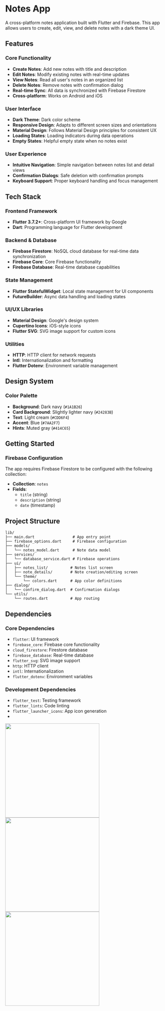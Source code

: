 # Notes App

A cross-platform notes application built with Flutter and Firebase. This app allows users to create, edit, view, and delete notes with a dark theme UI.

## Features

### Core Functionality
- **Create Notes**: Add new notes with title and description
- **Edit Notes**: Modify existing notes with real-time updates
- **View Notes**: Read all user's notes in an organized list
- **Delete Notes**: Remove notes with confirmation dialog
- **Real-time Sync**: All data is synchronized with Firebase Firestore
- **Cross-platform**: Works on Android and iOS

### User Interface
- **Dark Theme**: Dark color scheme
- **Responsive Design**: Adapts to different screen sizes and orientations
- **Material Design**: Follows Material Design principles for consistent UX
- **Loading States**: Loading indicators during data operations
- **Empty States**: Helpful empty state when no notes exist

### User Experience
- **Intuitive Navigation**: Simple navigation between notes list and detail views
- **Confirmation Dialogs**: Safe deletion with confirmation prompts
- **Keyboard Support**: Proper keyboard handling and focus management

## Tech Stack

### Frontend Framework
- **Flutter 3.7.2+**: Cross-platform UI framework by Google
- **Dart**: Programming language for Flutter development

### Backend & Database
- **Firebase Firestore**: NoSQL cloud database for real-time data synchronization
- **Firebase Core**: Core Firebase functionality
- **Firebase Database**: Real-time database capabilities

### State Management
- **Flutter StatefulWidget**: Local state management for UI components
- **FutureBuilder**: Async data handling and loading states

### UI/UX Libraries
- **Material Design**: Google's design system
- **Cupertino Icons**: iOS-style icons
- **Flutter SVG**: SVG image support for custom icons

### Utilities
- **HTTP**: HTTP client for network requests
- **Intl**: Internationalization and formatting
- **Flutter Dotenv**: Environment variable management

## Design System

### Color Palette
- **Background**: Dark navy (`#1A1B26`)
- **Card Background**: Slightly lighter navy (`#24283B`)
- **Text**: Light cream (`#CDD6F4`)
- **Accent**: Blue (`#7AA2F7`)
- **Hints**: Muted gray (`#414C65`)

## Getting Started

### Firebase Configuration

The app requires Firebase Firestore to be configured with the following collection:
- **Collection**: `notes`
- **Fields**: 
  - `title` (string)
  - `description` (string) 
  - `date` (timestamp)

## Project Structure

```
lib/
├── main.dart                 # App entry point
├── firebase_options.dart     # Firebase configuration
├── models/
│   └── notes_model.dart      # Note data model
├── services/
│   └── database_service.dart # Firebase operations
├── ui/
│   ├── notes_list/          # Notes list screen
│   ├── note_details/        # Note creation/editing screen
│   └── theme/
│       └── colors.dart      # App color definitions
├── dialog/
│   └── confirm_dialog.dart  # Confirmation dialogs
└── utils/
    └── routes.dart          # App routing
```

## Dependencies

### Core Dependencies
- `flutter`: UI framework
- `firebase_core`: Firebase core functionality
- `cloud_firestore`: Firestore database
- `firebase_database`: Real-time database
- `flutter_svg`: SVG image support
- `http`: HTTP client
- `intl`: Internationalization
- `flutter_dotenv`: Environment variables

### Development Dependencies
- `flutter_test`: Testing framework
- `flutter_lints`: Code linting
- `flutter_launcher_icons`: App icon generation
- 
<img src="https://github.com/user-attachments/assets/24a2cd6b-9506-4f72-9edf-16c2c2c2ab6a" width="300" />
<img src="https://github.com/user-attachments/assets/39eff629-9dd5-43aa-bacb-673c68c50cd2" width="300" />
<img src="https://github.com/user-attachments/assets/8e668dfd-9fcb-445b-b3d2-9c07ea6036fd" width="300" />

